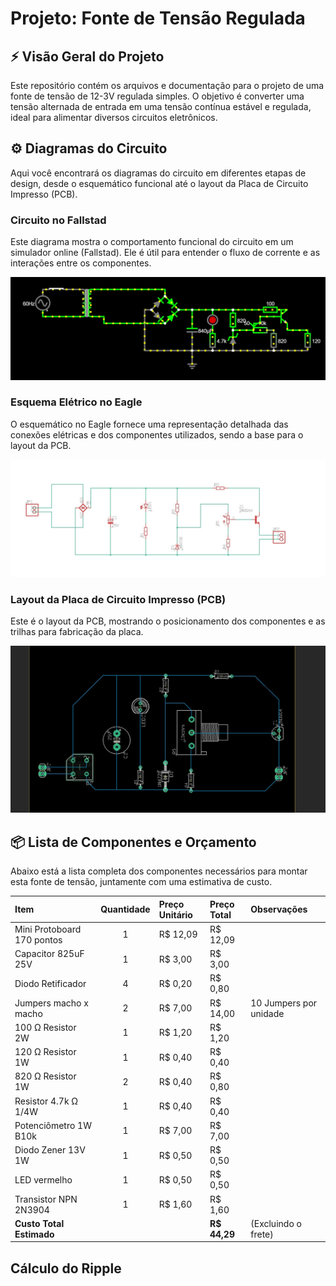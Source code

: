 # Projeto: Fonte de Tensão Regulada

## ⚡ Visão Geral do Projeto

Este repositório contém os arquivos e documentação para o projeto de uma fonte de tensão de 12-3V regulada simples. O objetivo é converter uma tensão alternada de entrada em uma tensão contínua estável e regulada, ideal para alimentar diversos circuitos eletrônicos.

## ⚙️ Diagramas do Circuito

Aqui você encontrará os diagramas do circuito em diferentes etapas de design, desde o esquemático funcional até o layout da Placa de Circuito Impresso (PCB).

### Circuito no Fallstad

Este diagrama mostra o comportamento funcional do circuito em um simulador online (Fallstad). Ele é útil para entender o fluxo de corrente e as interações entre os componentes.

![Circuito da Fonte de Tensão no Fallstad](ImagensFonte/Fallstad.jpeg)

### Esquema Elétrico no Eagle

O esquemático no Eagle fornece uma representação detalhada das conexões elétricas e dos componentes utilizados, sendo a base para o layout da PCB.

![Esquemático da Fonte de Tensão no Eagle](ImagensFonte/Eagle.jpeg)

### Layout da Placa de Circuito Impresso (PCB)

Este é o layout da PCB, mostrando o posicionamento dos componentes e as trilhas para fabricação da placa.

![Layout da PCB da Fonte de Tensão](ImagensFonte/PCB.jpeg)

## 📦 Lista de Componentes e Orçamento

Abaixo está a lista completa dos componentes necessários para montar esta fonte de tensão, juntamente com uma estimativa de custo.

| Item | Quantidade | Preço Unitário | Preço Total | Observações |
| :---------------------------------- | :--------: | :------------- | :---------- | :-------------------------- |
| Mini Protoboard 170 pontos | 1 | R$ 12,09 | R$ 12,09 | |
| Capacitor 825uF 25V | 1 | R$ 3,00 | R$ 3,00 | |
| Diodo Retificador | 4 | R$ 0,20 | R$ 0,80 | |
| Jumpers macho x macho | 2 | R$ 7,00 | R$ 14,00 | 10 Jumpers por unidade |
| 100 Ω Resistor 2W | 1 | R$ 1,20 | R$ 1,20 | |
| 120 Ω Resistor 1W | 1 | R$ 0,40 | R$ 0,40 | |
| 820 Ω Resistor 1W | 2 | R$ 0,40 | R$ 0,80 | |
| Resistor 4.7k Ω 1/4W | 1 | R$ 0,40 | R$ 0,40 | |
| Potenciômetro 1W B10k | 1 | R$ 7,00 | R$ 7,00 | |
| Diodo Zener 13V 1W | 1 | R$ 0,50 | R$ 0,50 | |
| LED vermelho | 1 | R$ 0,50 | R$ 0,50 | |
| Transistor NPN 2N3904 | 1 | R$ 1,60 | R$ 1,60 | |
| **Custo Total Estimado** | | | **R$ 44,29** | (Excluindo o frete) |

## Cálculo do Ripple




